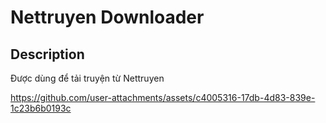 # Nettruyen Downloader 

## Description
Được dùng để tải truyện từ Nettruyen



https://github.com/user-attachments/assets/c4005316-17db-4d83-839e-1c23b6b0193c

